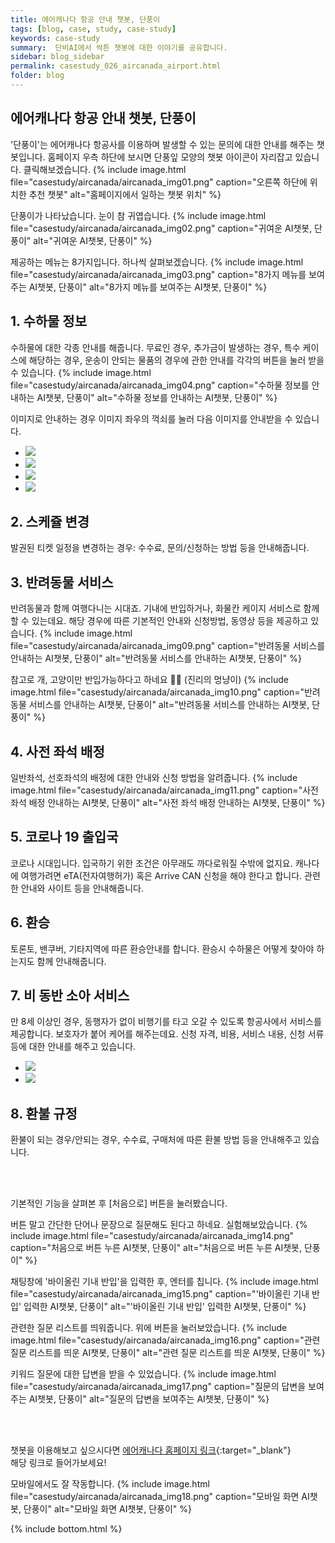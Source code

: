 ```yaml
---
title: 에어캐나다 항공 안내 챗봇, 단풍이
tags: [blog, case, study, case-study]
keywords: case-study
summary:  단비AI에서 싹튼 챗봇에 대한 이야기를 공유합니다.
sidebar: blog_sidebar
permalink: casestudy_026_aircanada_airport.html
folder: blog
---
```



## 에어캐나다 항공 안내 챗봇, 단풍이

'단풍이'는 에어캐나다 항공사를 이용하며 발생할 수 있는 문의에 대한 안내를 해주는 챗봇입니다.
홈페이지 우측 하단에 보시면 단풍잎 모양의 챗봇 아이콘이 자리잡고 있습니다.
클릭해보겠습니다.
{% include image.html file="casestudy/aircanada/aircanada_img01.png" caption="오른쪽 하단에 위치한 추천 챗봇" alt="홈페이지에서 일하는 챗봇 위치" %}

단풍이가 나타났습니다. 눈이 참 귀엽습니다.
{% include image.html file="casestudy/aircanada/aircanada_img02.png" caption="귀여운 AI챗봇, 단풍이" alt="귀여운 AI챗봇, 단풍이" %}

제공하는 메뉴는 8가지입니다.
하나씩 살펴보겠습니다.
{% include image.html file="casestudy/aircanada/aircanada_img03.png" caption="8가지 메뉴를 보여주는 AI챗봇, 단풍이" alt="8가지 메뉴를 보여주는 AI챗봇, 단풍이" %}

## 1. 수하물 정보

수하물에 대한 각종 안내를 해줍니다. 무료인 경우, 추가금이 발생하는 경우, 특수 케이스에 해당하는 경우, 운송이 안되는 물품의 경우에 관한 안내를 각각의 버튼을 눌러 받을 수 있습니다.
{% include image.html file="casestudy/aircanada/aircanada_img04.png" caption="수하물 정보를 안내하는 AI챗봇, 단풍이" alt="수하물 정보를 안내하는 AI챗봇, 단풍이" %}

이미지로 안내하는 경우 이미지 좌우의 꺽쇠를 눌러 다음 이미지를 안내받을 수 있습니다.
<div class="danbee-slider-container">
    <div class="flexslider danbee-slider" style="width: 100%;">
        <ul class="slides">
            <li>
                <img src="images/casestudy/aircanada/aircanada_img05.png" />
            </li>
            <li>
                <img src="images/casestudy/aircanada/aircanada_img06.png" />
            </li>
            <li>
                <img src="images/casestudy/aircanada/aircanada_img07.png" />
            </li>
            <li>
                <img src="images/casestudy/aircanada/aircanada_img08.png" />
            </li>
        </ul>
    </div>
</div>

## 2. 스케쥴 변경

발권된 티켓 일정을 변경하는 경우: 수수료, 문의/신청하는 방법 등을 안내해줍니다.

## 3. 반려동물 서비스

반려동물과 함께 여행다니는 시대죠. 기내에 반입하거나, 화물칸 케이지 서비스로 함께할 수 있는데요. 해당 경우에 따른 기본적인 안내와 신청방법, 동영상 등을 제공하고 있습니다.
{% include image.html file="casestudy/aircanada/aircanada_img09.png" caption="반려동물 서비스를 안내하는 AI챗봇, 단풍이" alt="반려동물 서비스를 안내하는 AI챗봇, 단풍이" %}

참고로 개, 고양이만 반입가능하다고 하네요 🐶🐱 (진리의 멍냥이)
{% include image.html file="casestudy/aircanada/aircanada_img10.png" caption="반려동물 서비스를 안내하는 AI챗봇, 단풍이" alt="반려동물 서비스를 안내하는 AI챗봇, 단풍이" %}

## 4. 사전 좌석 배정

일반좌석, 선호좌석의 배정에 대한 안내와 신청 방법을 알려줍니다.
{% include image.html file="casestudy/aircanada/aircanada_img11.png" caption="사전 좌석 배정 안내하는 AI챗봇, 단풍이" alt="사전 좌석 배정 안내하는 AI챗봇, 단풍이" %}

## 5. 코로나 19 출입국

코로나 시대입니다. 입국하기 위한 조건은 아무래도 까다로워질 수밖에 없지요. 캐나다에 여행가려면 eTA(전자여행허가) 혹은 Arrive CAN 신청을 해야 한다고 합니다. 관련한 안내와 사이트 등을 안내해줍니다.

## 6. 환승

토론토, 밴쿠버, 기타지역에 따른 환승안내를 합니다. 환승시 수하물은 어떻게 찾아야 하는지도 함께 안내해줍니다.

## 7. 비 동반 소아 서비스

만 8세 이상인 경우, 동행자가 없이 비행기를 타고 오갈 수 있도록 항공사에서 서비스를 제공합니다. 보호자가 붙어 케어를 해주는데요. 신청 자격, 비용, 서비스 내용, 신청 서류 등에 대한 안내를 해주고 있습니다.

<div class="danbee-slider-container">
    <div class="flexslider danbee-slider" style="width: 100%;">
        <ul class="slides">
            <li>
                <img src="images/casestudy/aircanada/aircanada_img12.png" />
            </li>
            <li>
                <img src="images/casestudy/aircanada/aircanada_img13.png" />
            </li>
        </ul>
    </div>
</div>

## 8. 환불 규정

환불이 되는 경우/안되는 경우, 수수료, 구매처에 따른 환불 방법 등을 안내해주고 있습니다.

<br><br>

기본적인 기능을 살펴본 후 [처음으로] 버튼을 눌러봤습니다.

버튼 말고 간단한 단어나 문장으로 질문해도 된다고 하네요.
실험해보았습니다.
{% include image.html file="casestudy/aircanada/aircanada_img14.png" caption="처음으로 버튼 누른 AI챗봇, 단풍이" alt="처음으로 버튼 누른 AI챗봇, 단풍이" %}

채팅창에 '바이올린 기내 반입'을 입력한 후, 엔터를 칩니다.
{% include image.html file="casestudy/aircanada/aircanada_img15.png" caption="'바이올린 기내 반입' 입력한 AI챗봇, 단풍이" alt="'바이올린 기내 반입' 입력한 AI챗봇, 단풍이" %}

관련한 질문 리스트를 띄워줍니다. 위에 버튼을 눌러보았습니다.
{% include image.html file="casestudy/aircanada/aircanada_img16.png" caption="관련 질문 리스트를 띄운 AI챗봇, 단풍이" alt="관련 질문 리스트를 띄운 AI챗봇, 단풍이" %}

키워드 질문에 대한 답변을 받을 수 있었습니다.
{% include image.html file="casestudy/aircanada/aircanada_img17.png" caption="질문의 답변을 보여주는 AI챗봇, 단풍이" alt="질문의 답변을 보여주는 AI챗봇, 단풍이" %}

<br><br>

챗봇을 이용해보고 싶으시다면
[에어캐나다 홈페이지 링크](https://spc.acdongboair.co.kr/){:target="_blank"}<br>
해당 링크로 들어가보세요!


모바일에서도 잘 작동합니다.
{% include image.html file="casestudy/aircanada/aircanada_img18.png" caption="모바일 화면 AI챗봇, 단풍이" alt="모바일 화면 AI챗봇, 단풍이" %}


{% include bottom.html %}
